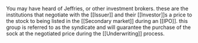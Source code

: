 You may have heard of Jeffries, or other investment brokers. these are the institutions that negotiate with the [[Issuer]] and their [[Investor]]s a price to the stock to being listed in the [[Secondary market]] during an [[IPO]]. this group is referred to as the syndicate and will guarantee the purchase of the sock at the negotiated price during the [[Underwriting]] process.